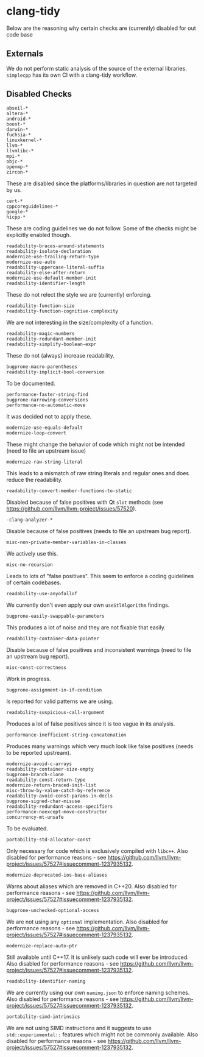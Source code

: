 # clang-tidy

Below are the reasoning why certain checks are (currently) disabled for out code base

## Externals

We do not perform static analysis of the source of the external libraries. `simplecpp` has its own CI with a clang-tidy workflow.

## Disabled Checks

`abseil-*`<br>
`altera-*`<br>
`android-*`<br>
`boost-*`<br>
`darwin-*`<br>
`fuchsia-*`<br>
`linuxkernel-*`<br>
`llvm-*`<br>
`llvmlibc-*`<br>
`mpi-*`<br>
`objc-*`<br>
`openmp-*`<br>
`zircon-*`<br>

These are disabled since the platforms/libraries in question are not targeted by us.

`cert-*`<br>
`cppcoreguidelines-*`<br>
`google-*`<br>
`hicpp-*`<br>

These are coding guidelines we do not follow. Some of the checks might be explicitly enabled though.

`readability-braces-around-statements`<br>
`readability-isolate-declaration`<br>
`modernize-use-trailing-return-type`<br>
`modernize-use-auto`<br>
`readability-uppercase-literal-suffix`<br>
`readability-else-after-return`<br>
`modernize-use-default-member-init`<br>
`readability-identifier-length`<br>

These do not relect the style we are (currently) enforcing.

`readability-function-size`<br>
`readability-function-cognitive-complexity`<br>

We are not interesting in the size/complexity of a function.

`readability-magic-numbers`<br>
`readability-redundant-member-init`<br>
`readability-simplify-boolean-expr`<br>

These do not (always) increase readability.

`bugprone-macro-parentheses`<br>
`readability-implicit-bool-conversion`<br>

To be documented.

`performance-faster-string-find`<br>
`bugprone-narrowing-conversions`<br>
`performance-no-automatic-move`<br>

It was decided not to apply these.

`modernize-use-equals-default`<br>
`modernize-loop-convert`<br>

These might change the behavior of code which might not be intended (need to file an upstream issue)

`modernize-raw-string-literal`<br>

This leads to a mismatch of raw string literals and regular ones and does reduce the readability.

`readability-convert-member-functions-to-static`<br>

Disabled because of false positives with Qt `slot` methods (see https://github.com/llvm/llvm-project/issues/57520).

`-clang-analyzer-*`<br>

Disable because of false positives (needs to file an upstream bug report).

`misc-non-private-member-variables-in-classes`<br>

We actively use this.

`misc-no-recursion`<br>

Leads to lots of "false positives". This seem to enforce a coding guidelines of certain codebases.

`readability-use-anyofallof`<br>

We currently don't even apply our own `useStlAlgorithm` findings.

`bugprone-easily-swappable-parameters`<br>

This produces a lot of noise and they are not fixable that easily.

`readability-container-data-pointer`<br>

Disable because of false positives and inconsistent warnings (need to file an upstream bug report).

`misc-const-correctness`<br>

Work in progress.

`bugprone-assignment-in-if-condition`<br>

Is reported for valid patterns we are using.

`readability-suspicious-call-argument`<br>

Produces a lot of false positives since it is too vague in its analysis.

`performance-inefficient-string-concatenation`<br>

Produces many warnings which very much look like false positives (needs to be reported upstream).

`modernize-avoid-c-arrays`<br>
`readability-container-size-empty`<br>
`bugprone-branch-clone`<br>
`readability-const-return-type`<br>
`modernize-return-braced-init-list`<br>
`misc-throw-by-value-catch-by-reference`<br>
`readability-avoid-const-params-in-decls`<br>
`bugprone-signed-char-misuse`<br>
`readability-redundant-access-specifiers`<br>
`performance-noexcept-move-constructor`<br>
`concurrency-mt-unsafe`<br>

To be evaluated.

`portability-std-allocator-const`<br>

Only necessary for code which is exclusively compiled with `libc++`. Also disabled for performance reasons - see https://github.com/llvm/llvm-project/issues/57527#issuecomment-1237935132.

`modernize-deprecated-ios-base-aliases`<br>

Warns about aliases which are removed in C++20. Also disabled for performance reasons - see https://github.com/llvm/llvm-project/issues/57527#issuecomment-1237935132.

`bugprone-unchecked-optional-access`<br>

We are not using any `optional` implementation. Also disabled for performance reasons - see https://github.com/llvm/llvm-project/issues/57527#issuecomment-1237935132.

`modernize-replace-auto-ptr`<br>

Still available until C++17. It is unlikely such code will ever be introduced. Also disabled for performance reasons - see https://github.com/llvm/llvm-project/issues/57527#issuecomment-1237935132.

`readability-identifier-naming`<br>

We are currently using our own `naming.json` to enforce naming schemes. Also disabled for performance reasons - see https://github.com/llvm/llvm-project/issues/57527#issuecomment-1237935132.

`portability-simd-intrinsics`<br>

We are not using SIMD instructions and it suggests to use `std::experiemental::` features which might not be commonly available. Also disabled for performance reasons - see https://github.com/llvm/llvm-project/issues/57527#issuecomment-1237935132.
